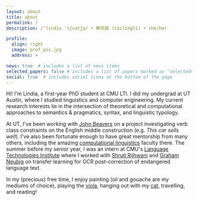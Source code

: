 ```yaml
---
layout: about
title: about
permalink: /
description: /'lɪndia 'tʃuatʃa/ • 蔡玲丽 (càilínglì) • she/her

profile:
  align: right
  image: prof_pic.jpg
  address: >

news: true  # includes a list of news items
selected_papers: false # includes a list of papers marked as "selected={true}"
social: true  # includes social icons at the bottom of the page
---
```

Hi! I'm Lindia, a first-year PhD student at CMU LTI. I did my undergrad at UT Austin, where I studied linguistics and computer engineering. My current research interests lie in the intersection of theoretical and computational approaches to semantics & pragmatics, syntax, and linguistic typology. 

At UT, I've been working with [John Beavers](https://sites.google.com/a/utexas.edu/jbeavers/) on a project investigating verb class constraints on the English middle construction (e.g. _This car sells well_). I've also been fortunate enough to have great mentorship from many others, including the amazing [computational linguistics](https://sites.utexas.edu/compling/) faculty there. The summer before my senior year, I was an intern at CMU's [Language Technologies Institute](https://www.lti.cs.cmu.edu/) where I worked with [Shruti Rijhwani](https://shrutirij.github.io/) and [Graham Neubig](http://www.phontron.com/) on transfer learning for OCR post-correction of endangered language text.

In my (precious) free time, I enjoy painting (oil and gouache are my mediums of choice), playing the [viola](https://www.youtube.com/watch?v=GxFy7Jtsnhc), hanging out with my [cat](https://imgur.com/v012ZEa), travelling, and reading!  

